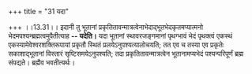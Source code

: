 +++
title = "31 यदा"

+++
।।13.31।। इदानी तु भूतानां
प्रकृतितावन्मात्रत्वेनाभेदाद्भूतभेदकृतमप्यात्मनो
भेदमपश्यन्ब्रह्मत्वमुपैतीत्याह **-- यदेति।** यदा भूतानां स्थावरजङ्गमानां
पृथग्भावं भेदं पृथक्त्वं एकस्थं एकस्यामेवेश्वरशक्तिरूपायां प्रकृतौ
स्थितं प्रलयेऽनुपश्यत्यालोचयति; तत एव च तस्या एव प्रकृतेः सकाशाद्भूतानां
विस्तारं सृष्टिसमयेऽनुपश्यति; तदा प्रकृतितावन्मात्रत्वेन भूतानामप्यभेदं
पश्यन्परिपूर्णं ब्रह्म संपद्यते। ब्रह्मैव भवतीत्यर्थः।
